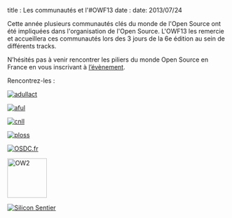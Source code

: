 title : Les communautés et l'#OWF13
date : date: 2013/07/24

Cette année plusieurs communautés clés du monde de l'Open Source ont été impliquées dans l'organisation de l'Open Source. 
L'OWF13 les remercie et accueillera ces communautés lors des 3 jours de la 6e édition au sein de différents tracks.

N’hésités pas à venir rencontrer les piliers du monde Open Source en France en vous inscrivant à 
<a href="http://www.openworldforum.org/registration/" target="_blank">l’évènement</a>.


Rencontrez-les : 

<a href="http://www.adullact.org/"> <img alt="adullact" src="/static/pictures/partners/logo ADULLACT [Converti] 1.jpg"/></a>

<a href="http://aful.org/"> <img alt="aful" src="/static/pictures/partners/380px-AFUL_Logo_2004.png"/></a>    
          
<a href="http://www.cnll.fr/"> <img alt="cnll" src="/static/pictures/partners/logo-CNLL.jpg"/></a>
          
<a href="http://ploss.hosting.enovance.com/"> <img alt="ploss" src="/static/pictures/partners/Logo_PLOSS_CMJN.jpg"/></a>    
          
<a href="http://osdc.fr/"> <img alt="OSDC.fr" src="/static/pictures/partners/osdc community.png"/></a>

<a href="http://ow2.org/"><img alt="OW2" src="/static/pictures/partners/OW2_logo community.png" width="90px"/></a>
          
<a href="http://siliconsentier.org/"> <img alt="Silicon Sentier" src="/static/pictures/partners/Silicon-Sentier-300x75_BD.png"/></a> 
